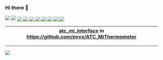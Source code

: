 ### Hi there 👋

<!--
**reivajpg/reivajpg** is a ✨ _special_ ✨ repository because its `README.md` (this file) appears on your GitHub profile.

Here are some ideas to get you started:

- 🔭 I’m currently working on ...
- 🌱 I’m currently learning ...
- 👯 I’m looking to collaborate on ...
- 🤔 I’m looking for help with ...
- 💬 Ask me about ...
- 📫 How to reach me: ...
- 😄 Pronouns: ...
- ⚡ Fun fact: ...
-->



<picture>
<img src="https://github-readme-stats.vercel.app/api?username=reivajpg&show_icons=true&theme=transparent&text_color=78808a" />
</picture>

<picture>
<img src="https://github-readme-stats.vercel.app/api/top-langs/?username=reivajpg&layout=compact&theme=transparent&text_color=78808a" />
</picture>

<a href="https://github.com/reivajpg/reivajpg.github.io">
  <img align="center" src="https://github-readme-stats.vercel.app/api/pin/?username=reivajpg&repo=reivajpg.github.io&theme=transparent&text_color=78808a" />
</a>
<a href="https://github.com/reivajpg/tvbox">
  <img align="center" src="https://github-readme-stats.vercel.app/api/pin/?username=reivajpg&repo=tvbox&theme=transparent&text_color=78808a" />
</a>
<a href="https://github.com/reivajpg/CJMCU-232H">
  <img align="center" src="https://github-readme-stats.vercel.app/api/pin/?username=reivajpg&repo=CJMCU-232H&theme=transparent&text_color=78808a" />
</a>
<a href="https://github.com/reivajpg/IR2SLink">
  <img align="center" src="https://github-readme-stats.vercel.app/api/pin/?username=reivajpg&repo=IR2SLink&theme=transparent&text_color=78808a" />
</a>
<a href="https://github.com/reivajpg/adc_to_i2c">
  <img align="center" src="https://github-readme-stats.vercel.app/api/pin/?username=reivajpg&repo=adc_to_i2c&theme=transparent&text_color=78808a" />
</a>
<a href="https://github.com/reivajpg/raspberry_monitor">
  <img align="center" src="https://github-readme-stats.vercel.app/api/pin/?username=reivajpg&repo=raspberry_monitor&theme=transparent&text_color=78808a" />
</a>
<a href="https://github.com/reivajpg/test_attiny88_pins">
  <img align="center" src="https://github-readme-stats.vercel.app/api/pin/?username=reivajpg&repo=test_attiny88_pins&theme=transparent&text_color=78808a" />
</a>
<a href="https://github.com/reivajpg/Event_Logger">
  <img align="center" src="https://github-readme-stats.vercel.app/api/pin/?username=reivajpg&repo=Event_Logger&theme=transparent&text_color=78808a" />
</a>

| [__atc_mi_interface__](https://github.com/pvvx/ATC_MiThermometer/tree/master/python-interface)  in https://github.com/pvvx/ATC_MiThermometer |
|-|


---
[![](https://visitcount.itsvg.in/api?id=reivajpg&icon=0&color=0)](https://visitcount.itsvg.in)
